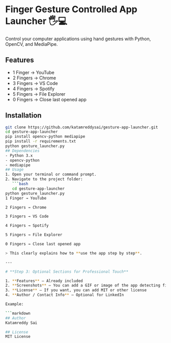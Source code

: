 # Finger Gesture Controlled App Launcher 🖐️💻

Control your computer applications using hand gestures with Python, OpenCV, and MediaPipe.

## Features
- 1 Finger → YouTube
- 2 Fingers → Chrome
- 3 Fingers → VS Code
- 4 Fingers → Spotify
- 5 Fingers → File Explorer
- 0 Fingers → Close last opened app

## Installation
```bash
git clone https://github.com/katamreddysai/gesture-app-launcher.git
cd gesture-app-launcher
pip install opencv-python mediapipe
pip install -r requirements.txt
python gesture_launcher.py
## Dependencies
- Python 3.x
- opencv-python
- mediapipe
## Usage
1. Open your terminal or command prompt.
2. Navigate to the project folder:
   ```bash
   cd gesture-app-launcher
python gesture_launcher.py
1 Finger → YouTube

2 Fingers → Chrome

3 Fingers → VS Code

4 Fingers → Spotify

5 Fingers → File Explorer

0 Fingers → Close last opened app

> This clearly explains how to **use the app step by step**.

---

# **Step 3: Optional Sections for Professional Touch**

1. **Features** – Already included  
2. **Screenshots** – You can add a GIF or image of the app detecting fingers  
3. **License** – If you want, you can add MIT or other license  
4. **Author / Contact Info** – Optional for LinkedIn  

Example:

```markdown
## Author
Katamreddy Sai

## License
MIT License

